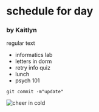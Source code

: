 # schedule for day

### by Kaitlyn

regular text

- informatics lab
- letters in dorm
- retry info quiz
- lunch
- psych 101

```
git commit -m"update"
```

![cheer in cold](images/108A2461)
